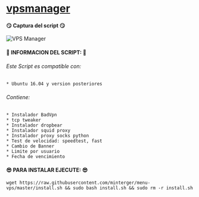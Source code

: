
# [vpsmanager](https://github.com/minterger/menu)

#### :smirk: Captura del script :smirk:
![VPS Manager](https://raw.githubusercontent.com/minterger/menu-vps/master/img.png)

#### :100: INFORMACION DEL SCRIPT: :100:
###### Este Script es compatible con:
    * Ubuntu 16.04 y version posteriores

###### Contiene:
    * Instalador BadVpn
    * tcp tweaker
    * Instalador dropbear
    * Instalador squid proxy
    * Instalador proxy socks python
    * Test de velocidad: speedtest, fast
    * Cambio de Banner
    * Limite por usuario
    * Fecha de vencimiento

#### :sunglasses: PARA INSTALAR EJECUTE: :sunglasses:
```shell
wget https://raw.githubusercontent.com/minterger/menu-vps/master/install.sh && sudo bash install.sh && sudo rm -r install.sh
```
